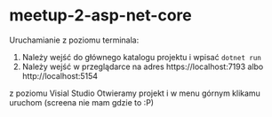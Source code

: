 # meetup-2-asp-net-core
Uruchamianie
z poziomu terminala:
1. Należy wejść do głównego katalogu projektu i wpisać ```dotnet run```
2. Należy wejść w przeglądarce na adres https://localhost:7193 albo http://localhost:5154

z poziomu Visial Studio
Otwieramy projekt i w menu górnym klikamu uruchom (screena nie mam gdzie to :P)
